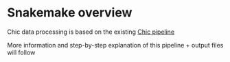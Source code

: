 # Snakemake overview

Chic data processing is based on the existing [Chic pipeline](https://github.com/BuysDB/SingleCellMultiOmics/wiki/scCHIC-data-processing)

More information and step-by-step explanation of this pipeline + output files will follow

